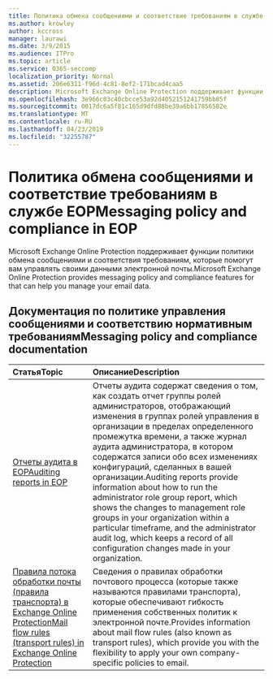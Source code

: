 ```yaml
---
title: Политика обмена сообщениями и соответствие требованиям в службе EOP
ms.author: krowley
author: kccross
manager: laurawi
ms.date: 3/9/2015
ms.audience: ITPro
ms.topic: article
ms.service: O365-seccomp
localization_priority: Normal
ms.assetid: 206e6311-f96d-4c81-8ef2-171bcad4caa5
description: Microsoft Exchange Online Protection поддерживает функции политики обмена сообщениями и соответствия требованиям, которые помогут вам управлять своими данными электронной почты.
ms.openlocfilehash: 3e966c03c40cbcce53a92d4052151241759bb85f
ms.sourcegitcommit: 0017dc6a5f81c165d9dfd88be39a6bb17856582e
ms.translationtype: MT
ms.contentlocale: ru-RU
ms.lasthandoff: 04/23/2019
ms.locfileid: "32255787"
---
```

# <a name="messaging-policy-and-compliance-in-eop"></a><span data-ttu-id="5b973-103">Политика обмена сообщениями и соответствие требованиям в службе EOP</span><span class="sxs-lookup"><span data-stu-id="5b973-103">Messaging policy and compliance in EOP</span></span>

<span data-ttu-id="5b973-104">Microsoft Exchange Online Protection поддерживает функции политики обмена сообщениями и соответствия требованиям, которые помогут вам управлять своими данными электронной почты.</span><span class="sxs-lookup"><span data-stu-id="5b973-104">Microsoft Exchange Online Protection provides messaging policy and compliance features for that can help you manage your email data.</span></span>
  
## <a name="messaging-policy-and-compliance-documentation"></a><span data-ttu-id="5b973-105">Документация по политике управления сообщениями и соответствию нормативным требованиям</span><span class="sxs-lookup"><span data-stu-id="5b973-105">Messaging policy and compliance documentation</span></span>

|<span data-ttu-id="5b973-106">**Статья**</span><span class="sxs-lookup"><span data-stu-id="5b973-106">**Topic**</span></span>|<span data-ttu-id="5b973-107">**Описание**</span><span class="sxs-lookup"><span data-stu-id="5b973-107">**Description**</span></span>|
|:-----|:-----|
|[<span data-ttu-id="5b973-108">Отчеты аудита в EOP</span><span class="sxs-lookup"><span data-stu-id="5b973-108">Auditing reports in EOP</span></span>](auditing-reports-in-eop.md)|<span data-ttu-id="5b973-109">Отчеты аудита содержат сведения о том, как создать отчет группы ролей администраторов, отображающий изменения в группах ролей управления в организации в пределах определенного промежутка времени, а также журнал аудита администратора, в котором содержатся записи обо всех изменениях конфигураций, сделанных в вашей организации.</span><span class="sxs-lookup"><span data-stu-id="5b973-109">Auditing reports provide information about how to run the administrator role group report, which shows the changes to management role groups in your organization within a particular timeframe, and the administrator audit log, which keeps a record of all configuration changes made in your organization.</span></span>|
|[<span data-ttu-id="5b973-110">Правила потока обработки почты (правила транспорта) в Exchange Online Protection</span><span class="sxs-lookup"><span data-stu-id="5b973-110">Mail flow rules (transport rules) in Exchange Online Protection</span></span>](mail-flow-rules-transport-rules-0.md)|<span data-ttu-id="5b973-111">Сведения о правилах обработки почтового процесса (которые также называются правилами транспорта), которые обеспечивают гибкость применения собственных политик к электронной почте.</span><span class="sxs-lookup"><span data-stu-id="5b973-111">Provides information about mail flow rules (also known as transport rules), which provide you with the flexibility to apply your own company-specific policies to email.</span></span>|
